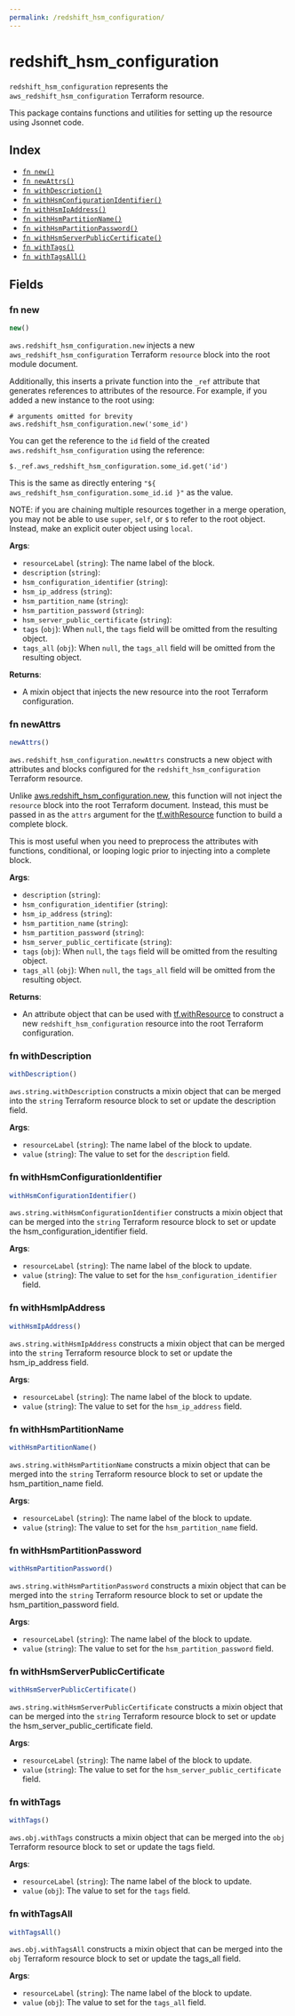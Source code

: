 ```yaml
---
permalink: /redshift_hsm_configuration/
---
```


# redshift_hsm_configuration

`redshift_hsm_configuration` represents the `aws_redshift_hsm_configuration` Terraform resource.



This package contains functions and utilities for setting up the resource using Jsonnet code.


## Index

* [`fn new()`](#fn-new)
* [`fn newAttrs()`](#fn-newattrs)
* [`fn withDescription()`](#fn-withdescription)
* [`fn withHsmConfigurationIdentifier()`](#fn-withhsmconfigurationidentifier)
* [`fn withHsmIpAddress()`](#fn-withhsmipaddress)
* [`fn withHsmPartitionName()`](#fn-withhsmpartitionname)
* [`fn withHsmPartitionPassword()`](#fn-withhsmpartitionpassword)
* [`fn withHsmServerPublicCertificate()`](#fn-withhsmserverpubliccertificate)
* [`fn withTags()`](#fn-withtags)
* [`fn withTagsAll()`](#fn-withtagsall)

## Fields

### fn new

```ts
new()
```


`aws.redshift_hsm_configuration.new` injects a new `aws_redshift_hsm_configuration` Terraform `resource`
block into the root module document.

Additionally, this inserts a private function into the `_ref` attribute that generates references to attributes of the
resource. For example, if you added a new instance to the root using:

    # arguments omitted for brevity
    aws.redshift_hsm_configuration.new('some_id')

You can get the reference to the `id` field of the created `aws.redshift_hsm_configuration` using the reference:

    $._ref.aws_redshift_hsm_configuration.some_id.get('id')

This is the same as directly entering `"${ aws_redshift_hsm_configuration.some_id.id }"` as the value.

NOTE: if you are chaining multiple resources together in a merge operation, you may not be able to use `super`, `self`,
or `$` to refer to the root object. Instead, make an explicit outer object using `local`.

**Args**:
  - `resourceLabel` (`string`): The name label of the block.
  - `description` (`string`): 
  - `hsm_configuration_identifier` (`string`): 
  - `hsm_ip_address` (`string`): 
  - `hsm_partition_name` (`string`): 
  - `hsm_partition_password` (`string`): 
  - `hsm_server_public_certificate` (`string`): 
  - `tags` (`obj`):  When `null`, the `tags` field will be omitted from the resulting object.
  - `tags_all` (`obj`):  When `null`, the `tags_all` field will be omitted from the resulting object.

**Returns**:
- A mixin object that injects the new resource into the root Terraform configuration.


### fn newAttrs

```ts
newAttrs()
```


`aws.redshift_hsm_configuration.newAttrs` constructs a new object with attributes and blocks configured for the `redshift_hsm_configuration`
Terraform resource.

Unlike [aws.redshift_hsm_configuration.new](#fn-redshift_hsm_configurationnew), this function will not inject the `resource`
block into the root Terraform document. Instead, this must be passed in as the `attrs` argument for the
[tf.withResource](https://github.com/tf-libsonnet/core/tree/main/docs#fn-withresource) function to build a complete block.

This is most useful when you need to preprocess the attributes with functions, conditional, or looping logic prior to
injecting into a complete block.

**Args**:
  - `description` (`string`): 
  - `hsm_configuration_identifier` (`string`): 
  - `hsm_ip_address` (`string`): 
  - `hsm_partition_name` (`string`): 
  - `hsm_partition_password` (`string`): 
  - `hsm_server_public_certificate` (`string`): 
  - `tags` (`obj`):  When `null`, the `tags` field will be omitted from the resulting object.
  - `tags_all` (`obj`):  When `null`, the `tags_all` field will be omitted from the resulting object.

**Returns**:
  - An attribute object that can be used with [tf.withResource](https://github.com/tf-libsonnet/core/tree/main/docs#fn-withresource) to construct a new `redshift_hsm_configuration` resource into the root Terraform configuration.


### fn withDescription

```ts
withDescription()
```

`aws.string.withDescription` constructs a mixin object that can be merged into the `string`
Terraform resource block to set or update the description field.



**Args**:
  - `resourceLabel` (`string`): The name label of the block to update.
  - `value` (`string`): The value to set for the `description` field.


### fn withHsmConfigurationIdentifier

```ts
withHsmConfigurationIdentifier()
```

`aws.string.withHsmConfigurationIdentifier` constructs a mixin object that can be merged into the `string`
Terraform resource block to set or update the hsm_configuration_identifier field.



**Args**:
  - `resourceLabel` (`string`): The name label of the block to update.
  - `value` (`string`): The value to set for the `hsm_configuration_identifier` field.


### fn withHsmIpAddress

```ts
withHsmIpAddress()
```

`aws.string.withHsmIpAddress` constructs a mixin object that can be merged into the `string`
Terraform resource block to set or update the hsm_ip_address field.



**Args**:
  - `resourceLabel` (`string`): The name label of the block to update.
  - `value` (`string`): The value to set for the `hsm_ip_address` field.


### fn withHsmPartitionName

```ts
withHsmPartitionName()
```

`aws.string.withHsmPartitionName` constructs a mixin object that can be merged into the `string`
Terraform resource block to set or update the hsm_partition_name field.



**Args**:
  - `resourceLabel` (`string`): The name label of the block to update.
  - `value` (`string`): The value to set for the `hsm_partition_name` field.


### fn withHsmPartitionPassword

```ts
withHsmPartitionPassword()
```

`aws.string.withHsmPartitionPassword` constructs a mixin object that can be merged into the `string`
Terraform resource block to set or update the hsm_partition_password field.



**Args**:
  - `resourceLabel` (`string`): The name label of the block to update.
  - `value` (`string`): The value to set for the `hsm_partition_password` field.


### fn withHsmServerPublicCertificate

```ts
withHsmServerPublicCertificate()
```

`aws.string.withHsmServerPublicCertificate` constructs a mixin object that can be merged into the `string`
Terraform resource block to set or update the hsm_server_public_certificate field.



**Args**:
  - `resourceLabel` (`string`): The name label of the block to update.
  - `value` (`string`): The value to set for the `hsm_server_public_certificate` field.


### fn withTags

```ts
withTags()
```

`aws.obj.withTags` constructs a mixin object that can be merged into the `obj`
Terraform resource block to set or update the tags field.



**Args**:
  - `resourceLabel` (`string`): The name label of the block to update.
  - `value` (`obj`): The value to set for the `tags` field.


### fn withTagsAll

```ts
withTagsAll()
```

`aws.obj.withTagsAll` constructs a mixin object that can be merged into the `obj`
Terraform resource block to set or update the tags_all field.



**Args**:
  - `resourceLabel` (`string`): The name label of the block to update.
  - `value` (`obj`): The value to set for the `tags_all` field.
